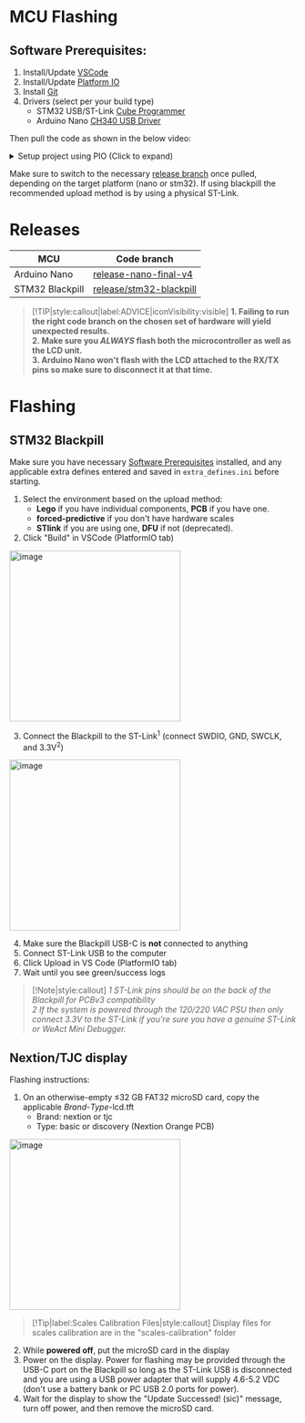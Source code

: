 # MCU Flashing

## Software Prerequisites:
1. Install/Update [VSCode](https://code.visualstudio.com/)
2. Install/Update [Platform IO](https://platformio.org/) 
3. Install [Git](https://www.git-scm.com/)
4. Drivers (select per your build type)
    * STM32 USB/ST-Link [Cube Programmer](https://www.st.com/en/development-tools/stm32cubeprog.html)
    * Arduino Nano [CH340 USB Driver](http://www.wch-ic.com/downloads/CH341SER_ZIP.html)

Then pull the code as shown in the below video:
<details>
<summary>Setup project using PIO (Click to expand)</summary>

[Platform IO](https://user-images.githubusercontent.com/109426580/193900425-15c42d9c-adf4-4073-aa46-34874528bf43.mp4 ':include :type=video controls width=70%')
</details>

Make sure to switch to the necessary [release branch](#Releases) once pulled, depending on the target platform (nano or stm32). If using blackpill the recommended upload method is by using a physical ST-Link.

# Releases

  MCU             |                               Code branch         
------------------|------------------------------------------------------------------------------------
  Arduino Nano    |[release-nano-final-v4](https://github.com/Zer0-bit/gaggiuino/tree/release-nano-final-v4)
  STM32 Blackpill |[release/stm32-blackpill](https://github.com/Zer0-bit/gaggiuino/tree/release/stm32-blackpill)

> [!TIP|style:callout|label:ADVICE|iconVisibility:visible]
> __1. Failing to run the right code branch on the chosen set of hardware will yield unexpected results.__   
> __2. Make sure you _ALWAYS_ flash both the microcontroller as well as the LCD unit.__   
> __3. Arduino Nano won't flash with the LCD attached to the RX/TX pins so make sure to disconnect it at that time.__

>

# Flashing

## STM32 Blackpill
  
Make sure you have necessary [Software Prerequisites](#software-prerequisites) installed, and any applicable extra defines entered and saved in `extra_defines.ini` before starting.

1. Select the environment based on the upload method:
    - **Lego** if you have individual components, **PCB** if you have one.
    - **forced-predictive** if you don't have hardware scales
    - **STlink** if you are using one, **DFU** if not (deprecated).
2. Click "Build" in VSCode (PlatformIO tab)

  <img width="300" alt="image" src="https://github.com/Loogl3/gaggiuino.github.io/assets/117388662/0ba13397-65b5-4b8f-b528-c41bf547266f">

3. Connect the Blackpill to the ST-Link<sup>1</sup> (connect SWDIO, GND, SWCLK, and 3.3V<sup>2</sup>)

  <img width="300" alt="image" src="https://user-images.githubusercontent.com/117388662/262874364-c44f2eea-6a64-4731-adb8-a0c1a16089d6.png">

4. Make sure the Blackpill USB-C is **not** connected to anything
5. Connect ST-Link USB to the computer
6. Click Upload in VS Code (PlatformIO tab)
7. Wait until you see green/success logs

> [!Note|style:callout]
> *1 ST-Link pins should be on the back of the Blackpill for PCBv3 compatibility*  
> *2 If the system is powered through the 120/220 VAC PSU then only connect 3.3V to the ST-Link if you're sure you have a genuine ST-Link or WeAct Mini Debugger.*

## Nextion/TJC display

Flashing instructions:
1. On an otherwise-empty ≤32 GB FAT32 microSD card, copy the applicable *Brand*-*Type*-lcd.tft  
    - Brand: nextion or tjc  
    - Type: basic or discovery (Nextion Orange PCB)  

  <img width="300" alt="image" src="https://github.com/Loogl3/gaggiuino.github.io/assets/117388662/161ef925-94d1-4ae4-a332-8dd761b0c009">

  > [!Tip|label:Scales Calibration Files|style:callout]
  > Display files for scales calibration are in the "scales-calibration" folder
  
2. While **powered off**, put the microSD card in the display
3. Power on the display. Power for flashing may be provided through the USB-C port on the Blackpill so long as the ST-Link USB is disconnected and you are using a USB power adapter that will supply 4.6-5.2 VDC (don't use a battery bank or PC USB 2.0 ports for power).  
4. Wait for the display to show the "Update Successed! (sic)" message, turn off power, and then remove the microSD card.